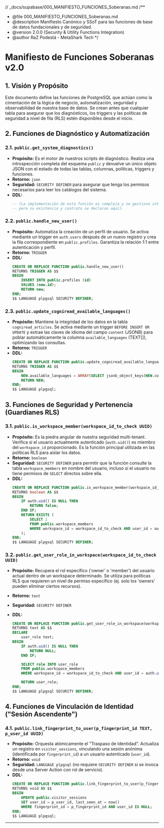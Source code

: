 // \_docs/supabase/000_MANIFIESTO_FUNCIONES_Soberanas.md
/\*\*

- @file 000_MANIFIESTO_FUNCIONES_Soberanas.md
- @description Manifiesto Canónico y SSoT para las funciones de base de datos fundacionales y de seguridad.
- @version 2.0.0 (Security & Utility Functions Integration)
- @author RaZ Podestá - MetaShark Tech
  \*/

# Manifiesto de Funciones Soberanas v2.0

## 1. Visión y Propósito

Este documento define las funciones de PostgreSQL que actúan como la cimentación de la lógica de negocio, automatización, seguridad y observabilidad de nuestra base de datos. Se crean antes que cualquier tabla para asegurar que los diagnósticos, los triggers y las políticas de seguridad a nivel de fila (RLS) estén disponibles desde el inicio.

## 2. Funciones de Diagnóstico y Automatización

### 2.1. `public.get_system_diagnostics()`

- **Propósito:** Es el motor de nuestros scripts de diagnóstico. Realiza una introspección completa del esquema `public` y devuelve un único objeto JSON con el estado de todas las tablas, columnas, políticas, triggers y funciones.
- **Retorno:** `json`
- **Seguridad:** `SECURITY DEFINER` para asegurar que tenga los permisos necesarios para leer los catálogos del sistema.
- **DDL:**
  ```sql
  -- (La implementación de esta función es compleja y se gestiona internamente,
  -- pero su existencia y contrato se declaran aquí).
  ```

### 2.2. `public.handle_new_user()`

- **Propósito:** Automatiza la creación de un perfil de usuario. Se activa mediante un trigger en `auth.users` después de un nuevo registro y crea la fila correspondiente en `public.profiles`. Garantiza la relación 1:1 entre autenticación y perfil.
- **Retorno:** `TRIGGER`
- **DDL:**
  ```sql
  CREATE OR REPLACE FUNCTION public.handle_new_user()
  RETURNS TRIGGER AS $$
  BEGIN
      INSERT INTO public.profiles (id)
      VALUES (new.id);
      RETURN new;
  END;
  $$ LANGUAGE plpgsql SECURITY DEFINER;
  ```

### 2.3. `public.update_cogniread_available_languages()`

- **Propósito:** Mantiene la integridad de los datos en la tabla `cogniread_articles`. Se activa mediante un trigger `BEFORE INSERT OR UPDATE` y extrae las claves de idioma del campo `content` (JSONB) para poblar automáticamente la columna `available_languages` (TEXT[]), optimizando las consultas.
- **Retorno:** `TRIGGER`
- **DDL:**
  ```sql
  CREATE OR REPLACE FUNCTION public.update_cogniread_available_languages()
  RETURNS TRIGGER AS $$
  BEGIN
      NEW.available_languages = ARRAY(SELECT jsonb_object_keys(NEW.content));
      RETURN NEW;
  END;
  $$ LANGUAGE plpgsql;
  ```

## 3. Funciones de Seguridad y Pertenencia (Guardianes RLS)

### 3.1. `public.is_workspace_member(workspace_id_to_check UUID)`

- **Propósito:** Es la piedra angular de nuestra seguridad multi-tenant. Verifica si el usuario actualmente autenticado (`auth.uid()`) es miembro del `workspace_id` proporcionado. Es la función principal utilizada en las políticas RLS para aislar los datos.
- **Retorno:** `boolean`
- **Seguridad:** `SECURITY DEFINER` para permitir que la función consulte la tabla `workspace_members` en nombre del usuario, incluso si el usuario no tiene permisos de `SELECT` directos sobre ella.
- **DDL:**
  ```sql
  CREATE OR REPLACE FUNCTION public.is_workspace_member(workspace_id_to_check UUID)
  RETURNS boolean AS $$
  BEGIN
      IF auth.uid() IS NULL THEN
          RETURN false;
      END IF;
      RETURN EXISTS (
          SELECT 1
          FROM public.workspace_members
          WHERE workspace_id = workspace_id_to_check AND user_id = auth.uid()
      );
  END;
  $$ LANGUAGE plpgsql SECURITY DEFINER;
  ```

### 3.2. `public.get_user_role_in_workspace(workspace_id_to_check UUID)`

- **Propósito:** Recupera el rol específico ('owner' o 'member') del usuario actual dentro de un workspace determinado. Se utiliza para políticas RLS que requieren un nivel de permiso específico (ej. solo los 'owners' pueden eliminar ciertos recursos).
- **Retorno:** `text`
- **Seguridad:** `SECURITY DEFINER`
- **DDL:**

  ```sql
  CREATE OR REPLACE FUNCTION public.get_user_role_in_workspace(workspace_id_to_check UUID)
  RETURNS text AS $$
  DECLARE
      user_role text;
  BEGIN
      IF auth.uid() IS NULL THEN
          RETURN NULL;
      END IF;

      SELECT role INTO user_role
      FROM public.workspace_members
      WHERE workspace_id = workspace_id_to_check AND user_id = auth.uid();

      RETURN user_role;
  END;
  $$ LANGUAGE plpgsql SECURITY DEFINER;
  ```

## 4. Funciones de Vinculación de Identidad ("Sesión Ascendente")

### 4.1. `public.link_fingerprint_to_user(p_fingerprint_id TEXT, p_user_id UUID)`

- **Propósito:** Orquesta atómicamente el "Traspaso de Identidad". Actualiza un registro en `visitor_sessions`, vinculando una sesión anónima (identificada por `fingerprint_id`) a un usuario autenticado (`user_id`).
- **Retorno:** `void`
- **Seguridad:** `LANGUAGE plpgsql` (no requiere `SECURITY DEFINER` si se invoca desde una Server Action con rol de servicio).
- **DDL:**
  ```sql
  CREATE OR REPLACE FUNCTION public.link_fingerprint_to_user(p_fingerprint_id TEXT, p_user_id UUID)
  RETURNS void AS $$
  BEGIN
      UPDATE public.visitor_sessions
      SET user_id = p_user_id, last_seen_at = now()
      WHERE fingerprint_id = p_fingerprint_id AND user_id IS NULL;
  END;
  $$ LANGUAGE plpgsql;
  ```

---

